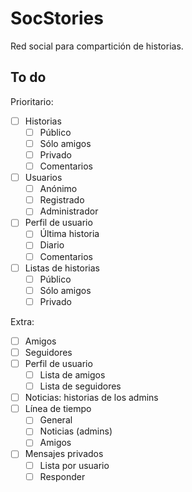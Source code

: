 SocStories
==========

Red social para compartición de historias.

To do
-----

Prioritario:

- [ ] Historias
	- [ ] Público
	- [ ] Sólo amigos
	- [ ] Privado
	- [ ] Comentarios
- [ ] Usuarios
	- [ ] Anónimo
	- [ ] Registrado
	- [ ] Administrador
- [ ] Perfil de usuario
	- [ ] Última historia
	- [ ] Diario
	- [ ] Comentarios
- [ ] Listas de historias
	- [ ] Público
	- [ ] Sólo amigos
	- [ ] Privado

Extra:

- [ ] Amigos
- [ ] Seguidores
- [ ] Perfil de usuario
	- [ ] Lista de amigos
	- [ ] Lista de seguidores
- [ ] Noticias: historias de los admins
- [ ] Línea de tiempo
	- [ ] General
	- [ ] Noticias (admins)
	- [ ] Amigos
- [ ] Mensajes privados
	- [ ] Lista por usuario
	- [ ] Responder
